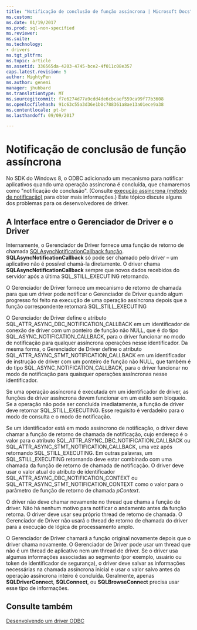 ```yaml
---
title: "Notificação de conclusão de função assíncrona | Microsoft Docs"
ms.custom: 
ms.date: 01/19/2017
ms.prod: sql-non-specified
ms.reviewer: 
ms.suite: 
ms.technology:
- drivers
ms.tgt_pltfrm: 
ms.topic: article
ms.assetid: 336565da-4203-4745-bce2-4f011c08e357
caps.latest.revision: 5
author: MightyPen
ms.author: genemi
manager: jhubbard
ms.translationtype: MT
ms.sourcegitcommit: f7e6274d77a9cdd4de6cbcaef559ca99f77b3608
ms.openlocfilehash: 91c63c55a3d36e1b0c788361a8ae13a01ece9a38
ms.contentlocale: pt-br
ms.lasthandoff: 09/09/2017

---
```

# <a name="notification-of-asynchronous-function-completion"></a>Notificação de conclusão de função assíncrona
No SDK do Windows 8, o ODBC adicionado um mecanismo para notificar aplicativos quando uma operação assíncrona é concluída, que chamaremos como "notificação de conclusão". (Consulte [execução assíncrona (método de notificação)](../../../odbc/reference/develop-app/asynchronous-execution-notification-method.md) para obter mais informações.) Este tópico discute alguns dos problemas para os desenvolvedores de driver.  
  
## <a name="the-interface-between-the-driver-manager-and-driver"></a>A Interface entre o Gerenciador de Driver e o Driver  
 Internamente, o Gerenciador de Driver fornece uma função de retorno de chamada [SQLAsyncNotificationCallback função](../../../odbc/reference/develop-driver/sqlasyncnotificationcallback-function.md). **SQLAsyncNotificationCallback** só pode ser chamado pelo driver – um aplicativo não é possível chamá-la diretamente. O driver chama **SQLAsyncNotificationCallback** sempre que novos dados recebidos do servidor após a última SQL_STILL_EXECUTING retornando.  
  
 O Gerenciador de Driver fornece um mecanismo de retorno de chamada para que um driver pode notificar o Gerenciador de Driver quando algum progresso foi feito na execução de uma operação assíncrona depois que a função correspondente retornará SQL_STILL_EXECUTING  
  
 O Gerenciador de Driver define o atributo SQL_ATTR_ASYNC_DBC_NOTIFICATION_CALLBACK em um identificador de conexão de driver com um ponteiro de função não NULL, que é do tipo SQL_ASYNC_NOTIFICATION_CALLBACK, para o driver funcionar no modo de notificação para qualquer assíncrona operações nesse identificador. Da mesma forma, o Gerenciador de Driver define o atributo SQL_ATTR_ASYNC_STMT_NOTIFICATION_CALLBACK em um identificador de instrução de driver com um ponteiro de função não NULL, que também é do tipo SQL_ASYNC_NOTIFICATION_CALLBACK, para o driver funcionar no modo de notificação para quaisquer operações assíncronas nesse identificador.  
  
 Se uma operação assíncrona é executada em um identificador de driver, as funções de driver assíncrona devem funcionar em um estilo sem bloqueio. Se a operação não pode ser concluída imediatamente, a função de driver deve retornar SQL_STILL_EXECUTING. Esse requisito é verdadeiro para o modo de consulta e o modo de notificação.  
  
 Se um identificador está em modo assíncrono de notificação, o driver deve chamar a função de retorno de chamada de notificação, cujo endereço é o valor para o atributo SQL_ATTR_ASYNC_DBC_NOTIFICATION_CALLBACK ou SQL_ATTR_ASYNC_STMT_NOTIFICATION_CALLBACK, uma vez após retornando SQL_STILL_EXECUTING. Em outras palavras, um SQL_STILL_EXECUTING retornando deve estar combinado com uma chamada da função de retorno de chamada de notificação. O driver deve usar o valor atual do atributo de identificador SQL_ATTR_ASYNC_DBC_NOTIFICATION_CONTEXT ou SQL_ATTR_ASYNC_STMT_NOTIFICATION_CONTEXT como o valor para o parâmetro de função de retorno de chamada *pContext*.  
  
 O driver não deve chamar novamente no thread que chama a função de driver. Não há nenhum motivo para notificar o andamento antes da função retorna. O driver deve usar seu próprio thread de retorno de chamada. O Gerenciador de Driver não usará o thread de retorno de chamada do driver para a execução de lógica de processamento amplo.  
  
 O Gerenciador de Driver chamará a função original novamente depois que o driver chama novamente. O Gerenciador de Driver pode usar um thread que não é um thread de aplicativo nem um thread de driver. Se o driver usa algumas informações associadas ao segmento (por exemplo, usuário ou token de identificador de segurança), o driver deve salvar as informações necessárias na chamada assíncrona inicial e usar o valor salvo antes da operação assíncrona inteiro é concluída. Geralmente, apenas **SQLDriverConnect**, **SQLConnect**, ou **SQLBrowseConnect** precisa usar esse tipo de informações.  
  
## <a name="see-also"></a>Consulte também  
 [Desenvolvendo um driver ODBC](../../../odbc/reference/develop-driver/developing-an-odbc-driver.md)
